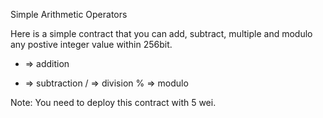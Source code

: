Simple Arithmetic Operators

Here is a simple contract that you can add, subtract, multiple and modulo any postive integer value within 256bit.

+ => addition
- => subtraction
/ => division
% => modulo

Note: You need to deploy this contract with 5 wei.


